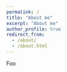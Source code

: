 ```yaml
---
permalink: /
title: "About me"
excerpt: "About me"
author_profile: true
redirect_from: 
  - /about/
  - /about.html
---
```


Foo
